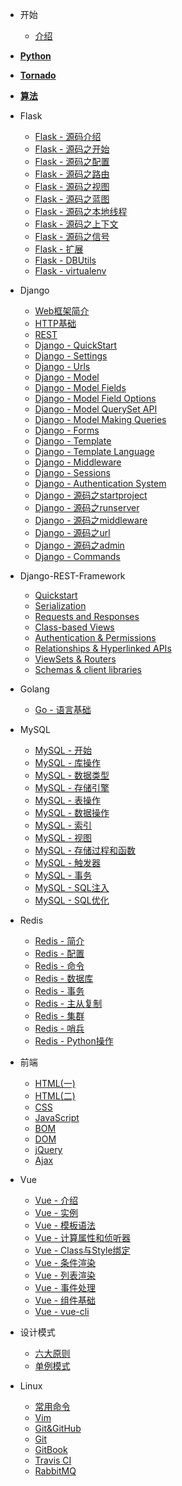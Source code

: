 
* 开始
  * [介绍](/README.md)


* [**Python**](https://attack-on-backend.github.io/python/)

* [**Tornado**](https://attack-on-backend.github.io/tornado/)

* [**算法**](https://attack-on-backend.github.io/algorithm/)

* Flask
  * [Flask - 源码介绍](/flask/introduction.md)
  * [Flask - 源码之开始](/flask/start.md)
  * [Flask - 源码之配置](/flask/settings.md)
  * [Flask - 源码之路由](/flask/router.md)
  * [Flask - 源码之视图](/flask/views.md)
  * [Flask - 源码之蓝图](/flask/blueprint.md)
  * [Flask - 源码之本地线程](/flask/local-threading.md)
  * [Flask - 源码之上下文](/flask/context.md)
  * [Flask - 源码之信号](/flask/signal.md)
  * [Flask - 扩展](/flask/ext.md)
  * [Flask - DBUtils](/flask/dbutils.md)
  * [Flask - virtualenv](/flask/virtualenv.md)

* Django
  * [Web框架简介](/django/web-framework-introduction.md)
  * [HTTP基础](/django/http.md)
  * [REST](/django/rest.md)
  * [Django - QuickStart](/django/quickstart.md)
  * [Django - Settings](/django/settings.md)
  * [Django - Urls](/django/urls.md)
  * [Django - Model](/django/model.md)
  * [Django - Model Fields](/django/model-fields.md)
  * [Django - Model Field Options](/django/model-field-options.md)
  * [Django - Model QuerySet API](/django/model-queryset-api.md)
  * [Django - Model Making Queries](/django/model-making-queries.md)
  * [Django - Forms](/django/forms.md)
  * [Django - Template](/django/template.md)
  * [Django - Template Language](/django/template-language.md)
  * [Django - Middleware](/django/middleware.md)
  * [Django - Sessions](/django/sessions.md)
  * [Django - Authentication System](/django/authentication-system.md)
  * [Django - 源码之startproject](/django/source-startproject.md)
  * [Django - 源码之runserver](/django/source-runserver.md)
  * [Django - 源码之middleware](/django/source-middleware.md)
  * [Django - 源码之url](/django/source-url.md)
  * [Django - 源码之admin](/django/source-admin.md)
  * [Django - Commands](/django/commands.md)

* Django-REST-Framework
  * [Quickstart](/drf/quickstart.md)
  * [Serialization](/drf/serialization.md)
  * [Requests and Responses](/drf/requests-and-responses.md)
  * [Class-based Views](/drf/class-based-views.md)
  * [Authentication & Permissions](/drf/authentication-permissions.md)
  * [Relationships & Hyperlinked APIs](/drf/relationships-hyperlinked-api.md)
  * [ViewSets & Routers](/drf/viewsets-routers.md)
  * [Schemas & client libraries](/drf/schemas-client-libraries.md)

* Golang

  * [Go - 语言基础](/go/basic.md)

* MySQL
  
  * [MySQL - 开始](/mysql/introduction.md)
  * [MySQL - 库操作](/mysql/database.md)
  * [MySQL - 数据类型](/mysql/datatype.md)
  * [MySQL - 存储引擎](/mysql/storage-engine.md)
  * [MySQL - 表操作](/mysql/table.md)
  * [MySQL - 数据操作](/mysql/data.md)
  * [MySQL - 索引](/mysql/index.md)
  * [MySQL - 视图](/mysql/view.md)
  * [MySQL - 存储过程和函数](/mysql/stored-procedures-and-functions.md)
  * [MySQL - 触发器](/mysql/trigger.md)
  * [MySQL - 事务](/mysql/transaction.md)
  * [MySQL - SQL注入](/mysql/sql-injection.md)
  * [MySQL - SQL优化](/mysql/sql-optimization.md)

* Redis
  
  * [Redis - 简介](/redis/introduction.md)
  * [Redis - 配置](/redis/settings.md)
  * [Redis - 命令](/redis/command.md)
  * [Redis - 数据库](/redis/database.md)
  * [Redis - 事务](/redis/transaction.md)
  * [Redis - 主从复制](/redis/slave.md)
  * [Redis - 集群](/redis/cluster.md)
  * [Redis - 哨兵](/redis/sentinel.md)
  * [Redis - Python操作](/redis/py-redis.md)

* 前端
  * [HTML(一)](/front-end/head.md)
  * [HTML(二)](/front-end/body.md)
  * [CSS](/front-end/css.md)
  * [JavaScript](/front-end/javascript.md)
  * [BOM](/front-end/bom.md)
  * [DOM](/front-end/dom.md)
  * [jQuery](/front-end/jquery.md)
  * [Ajax](/front-end/ajax.md)

* Vue
  * [Vue - 介绍](/vue/introduction.md)
  * [Vue - 实例](/vue/object.md)
  * [Vue - 模板语法](/vue/template.md)
  * [Vue - 计算属性和侦听器](/vue/compute-properties-and-listeners.md)
  * [Vue - Class与Style绑定](/vue/cls-style.md)
  * [Vue - 条件渲染](/vue/conditional-rendering.md)
  * [Vue - 列表渲染](/vue/list-rendering.md)
  * [Vue - 事件处理](/vue/event.md)
  * [Vue - 组件基础](/vue/component.md)
  * [Vue - vue-cli](/vue/vue-cli.md)

* 设计模式
  * [六大原则](/design-pattern/six-principles.md)
  * [单例模式](/design-pattern/singleton.md)

* Linux
  * [常用命令](/linux/commands.md)
  * [Vim](/linux/vim.md)
  * [Git&GitHub](/linux/git-and-github.md)
  * [Git](/linux/git.md)
  * [GitBook](/linux/gitbook.md)
  * [Travis CI](/linux/travis-ci.md)
  * [RabbitMQ](/linux/rabbitmq.md)